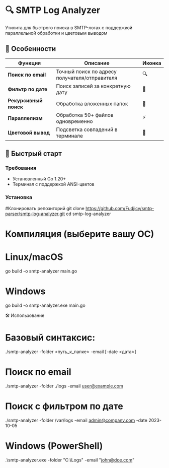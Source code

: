 # 🔍 SMTP Log Analyzer

Утилита для быстрого поиска в SMTP-логах с поддержкой параллельной обработки и цветовым выводом

## 🌟 Особенности

| Функция               | Описание                                  | Иконка |
|-----------------------|-------------------------------------------|--------|
| **Поиск по email**    | Точный поиск по адресу получателя/отправителя | 🔍    |
| **Фильтр по дате**    | Поиск записей за конкретную дату          | 📅    |
| **Рекурсивный поиск** | Обработка вложенных папок                 | 📂    |
| **Параллелизм**       | Обработка 50+ файлов одновременно         | ⚡    |
| **Цветовой вывод**    | Подсветка совпадений в терминале          | 🎨    |

## 🚀 Быстрый старт

### Требования
- Установленный Go 1.20+
- Терминал с поддержкой ANSI-цветов

### Установка

#Клонировать репозиторий
git clone https://github.com/Fudjicy/smtp-parser/smtp-log-analyzer.git
cd smtp-log-analyzer

# Компиляция (выберите вашу ОС)
# Linux/macOS
go build -o smtp-analyzer main.go

# Windows
go build -o smtp-analyzer.exe main.go

🛠 Использование
# Базовый синтаксис:
./smtp-analyzer -folder <путь_к_папке> -email <email> [-date <дата>]

# Поиск по email
./smtp-analyzer -folder ./logs -email user@example.com

# Поиск с фильтром по дате
./smtp-analyzer -folder /var/logs -email admin@company.com -date 2023-10-05

# Windows (PowerShell)
.\smtp-analyzer.exe -folder "C:\Logs" -email "john@doe.com"
